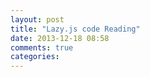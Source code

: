 ```yaml
---
layout: post
title: "Lazy.js code Reading"
date: 2013-12-18 08:58
comments: true
categories: 
---
```

